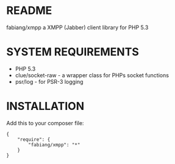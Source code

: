 # README

fabiang/xmpp a XMPP (Jabber) client library for PHP 5.3

# SYSTEM REQUIREMENTS

- PHP 5.3
- clue/socket-raw - a wrapper class for PHPs socket functions
- psr/log - for PSR-3 logging

# INSTALLATION

Add this to your composer file:

    {
        "require": {
            "fabiang/xmpp": "*"
        }
    }

